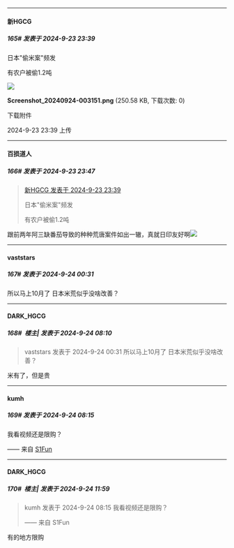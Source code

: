 ﻿
*****

####  新HGCG  
##### 165#       发表于 2024-9-23 23:39

日本"偷米案"频发

有农户被偷1.2吨

<img src="https://img.saraba1st.com/forum/202409/23/233912z0j1oz0o5554li54.png" referrerpolicy="no-referrer">

<strong>Screenshot_20240924-003151.png</strong> (250.58 KB, 下载次数: 0)

下载附件

2024-9-23 23:39 上传


*****

####  百损道人  
##### 166#       发表于 2024-9-23 23:47

<blockquote><a href="httphttps://bbs.saraba1st.com/2b/forum.php?mod=redirect&amp;goto=findpost&amp;pid=66286363&amp;ptid=2195764" target="_blank">新HGCG 发表于 2024-9-23 23:39</a>

日本"偷米案"频发

有农户被偷1.2吨</blockquote>
跟前两年阿三缺番茄导致的种种荒唐案件如出一辙，真就日印友好啊<img src="https://static.saraba1st.com/image/smiley/face/153.gif" referrerpolicy="no-referrer">


*****

####  vaststars  
##### 167#       发表于 2024-9-24 00:31

所以马上10月了 日本米荒似乎没啥改善？


*****

####  DARK_HGCG  
##### 168#         楼主| 发表于 2024-9-24 08:10

<blockquote>vaststars 发表于 2024-9-24 00:31
所以马上10月了 日本米荒似乎没啥改善？</blockquote>
米有了，但是贵


*****

####  kumh  
##### 169#       发表于 2024-9-24 08:15

我看视频还是限购？

—— 来自 [S1Fun](https://s1fun.koalcat.com)


*****

####  DARK_HGCG  
##### 170#         楼主| 发表于 2024-9-24 11:59

<blockquote>kumh 发表于 2024-9-24 08:15
我看视频还是限购？

—— 来自 S1Fun</blockquote>
有的地方限购

